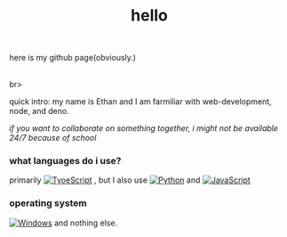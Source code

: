 <h1 align="center">hello</h1>
<p align="center">
  <br><p>here is my github page(obviously.)</p><br>br>
  <p>quick intro: my name is Ethan and I am farmiliar with web-development, node, and deno.</p>
  <i>if you want to collaborate on something together, i might not be available 24/7 because of school</i> 
</p>

### what languages do i use?
primarily [![TyoeScript](https://img.shields.io/badge/typescript-white?style=for-the-badge&logo=typescript)](https://github.com/mrevandg) , but I also use
[![Python](https://img.shields.io/badge/python-white?style=for-the-badge&logo=python)](https://github.com/mrevandg) and
[![JavaScript](https://img.shields.io/badge/javascript-white?style=for-the-badge&logo=javascript)](https://github.com/mrevandg) 
### operating system
[![Windows](https://img.shields.io/badge/windows-blue?style=for-the-badge&logo=windows)](https://github.com/mrevandg) and nothing else.
